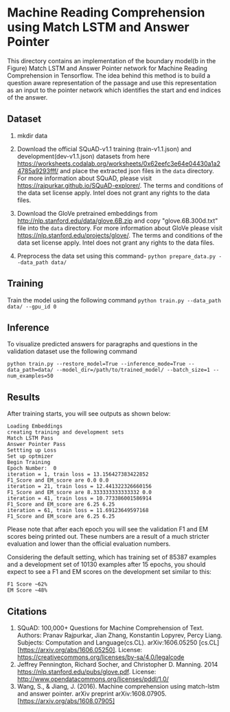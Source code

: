 
# Machine Reading Comprehension using Match LSTM and Answer Pointer

This directory contains an implementation of the boundary model(b in the Figure) Match LSTM and Answer Pointer network for Machine Reading Comprehension in Tensorflow. The idea behind this method is to build a question aware representation of the passage and use this representation as an input to the pointer network which identifies the start and end indices of the answer.

## Dataset
1. mkdir data

2. Download the official SQuAD-v1.1 training (train-v1.1.json) and development(dev-v1.1.json) datasets  from here
https://worksheets.codalab.org/worksheets/0x62eefc3e64e04430a1a24785a9293fff/ and place the extracted json files in the `data` directory. For more information about SQuAD, please visit https://rajpurkar.github.io/SQuAD-explorer/. The terms and conditions of the data set license apply. Intel does not grant any rights to the data files.

3. Download the GloVe pretrained embeddings from  http://nlp.stanford.edu/data/glove.6B.zip and copy "glove.6B.300d.txt" file into the  `data` directory.
For more information about GloVe please visit https://nlp.stanford.edu/projects/glove/. The terms and conditions of the data set license apply. Intel does not grant any rights to the data files.

4. Preprocess the data set using this command- `python prepare_data.py --data_path data/`

## Training
Train the model using the following command
 `python train.py --data_path data/ --gpu_id 0`

## Inference
To visualize predicted answers for paragraphs and questions in the validation dataset use the following command

`python train.py --restore_model=True --inference_mode=True --data_path=data/ --model_dir=/path/to/trained_model/ --batch_size=1 --num_examples=50`

## Results
After training starts, you will see outputs as shown below:
```
Loading Embeddings
creating training and development sets
Match LSTM Pass
Answer Pointer Pass
Settting up Loss
Set up optmizer
Begin Training
Epoch Number:  0
iteration = 1, train loss = 13.156427383422852
F1_Score and EM_score are 0.0 0.0
iteration = 21, train loss = 12.441322326660156
F1_Score and EM_score are 8.333333333333332 0.0
iteration = 41, train loss = 10.773386001586914
F1_Score and EM_score are 6.25 6.25
iteration = 61, train loss = 11.69123649597168
F1_Score and EM_score are 6.25 6.25
```
Please note that after each epoch you will see the validation F1 and EM scores being printed out. These numbers are a result of a much stricter evaluation and lower than the official evaluation numbers.

Considering the default setting, which has training set of 85387 examples and a development set of 10130 examples
after 15 epochs, you should expect to see a F1 and EM scores on the development set similar to this:

```
F1 Score ~62%
EM Score ~48%
```

## Citations

1. SQuAD: 100,000+ Questions for Machine Comprehension of Text. Authors: Pranav Rajpurkar, Jian Zhang, Konstantin Lopyrev, Percy Liang.
   Subjects: Computation and Language(cs.CL). arXiv:1606.05250 [cs.CL][https://arxiv.org/abs/1606.05250].
   License: https://creativecommons.org/licenses/by-sa/4.0/legalcode
2. Jeffrey Pennington, Richard Socher, and Christopher D. Manning. 2014 https://nlp.stanford.edu/pubs/glove.pdf. License: http://www.opendatacommons.org/licenses/pddl/1.0/
3. Wang, S., & Jiang, J. (2016). Machine comprehension using match-lstm and answer pointer. arXiv preprint arXiv:1608.07905. [https://arxiv.org/abs/1608.07905]
